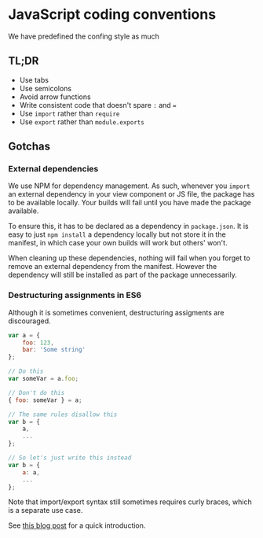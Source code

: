 
# JavaScript coding conventions

We have predefined the confing style as much

## TL;DR

- Use tabs
- Use semicolons
- Avoid arrow functions
- Write consistent code that doesn't spare `:` and `=`
- Use `import` rather than `require`
- Use `export` rather than `module.exports`

## Gotchas

### External dependencies

We use NPM for dependency management. As such, whenever you `import` an external dependency in your view component or JS file, the package has to be available locally. Your builds will fail until you have made the package available.

To ensure this, it has to be declared as a dependency in `package.json`. It is easy to just `npm install` a dependency locally but not store it in the manifest, in which case your own builds will work but others' won't.

When cleaning up these dependencies, nothing will fail when you forget to remove an external dependency from the manifest. However the dependency will still be installed as part of the package unnecessarily.

### Destructuring assignments in ES6

Although it is sometimes convenient, destructuring assigments are discouraged.

```js
var a = {
	foo: 123,
	bar: 'Some string'
};

// Do this
var someVar = a.foo;

// Don't do this
{ foo: someVar } = a;

// The same rules disallow this
var b = {
	a,
	...
};

// So let's just write this instead
var b = {
	a: a,
	...
};
```

Note that import/export syntax still sometimes requires curly braces, which is a separate use case.

See [this blog post](http://teeohhem.com/why-destructuring-is-a-terrible-idea-in-es6/) for a quick introduction.

